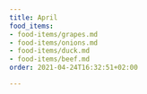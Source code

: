 ```yaml
---
title: April
food_items:
- food-items/grapes.md
- food-items/onions.md
- food-items/duck.md
- food-items/beef.md
order: 2021-04-24T16:32:51+02:00

---
```

